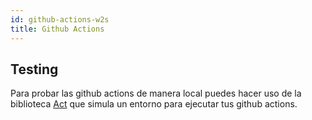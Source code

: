 ```yaml
---
id: github-actions-w2s
title: Github Actions
---
```


## Testing

Para probar las github actions de manera local puedes hacer uso de la biblioteca [Act](https://github.com/nektos/act/) que simula un entorno para ejecutar tus github actions.
